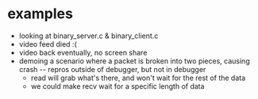# examples 
* looking at binary_server.c & binary_client.c
* video feed died :(
* video back eventually, no screen share
* demoing a scenario where a packet is broken into two pieces, causing crash -- repros outside of debugger, but not in debugger
  * read will grab what's there, and won't wait for the rest of the data
  * we could make recv wait for a specific length of data


